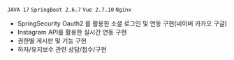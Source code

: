```JAVA 17``` ```SpringBoot 2.6.7``` ```Vue 2.7.10``` ```Nginx```
- SpringSecurity Oauth2 를 활용한 소셜 로그인 및 연동 구현(네이버 카카오 구글)
- Instagram API를 활용한 실시간 연동 구현
- 권한별 게시판 및 기능 구현
- 하자/유지보수 관련 상담/접수/구현